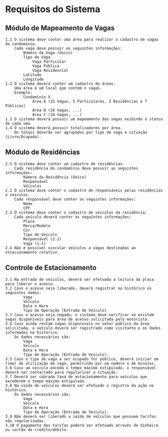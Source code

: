 # Requisitos do Sistema

## Módulo de Mapeamento de Vagas
	1.1 O sistema deve conter uma área para realizar o cadastro de vagas do condomínio.
		Cada vaga deve possuir as seguintes informações:
			Número da Vaga (Único)
			Tipo de Vaga 
				Vaga Particular
				Vaga Pública
				Vaga Residencial
			Latitude
			Longitude
	1.2 O sistema deverá conter um cadastro de áreas.
		Uma área é um local que contém n vagas.
		Exemplo:
			Condomínio X
				Área A (15 Vagas, 5 Particulares, 3 Residências e 7 Públicas)
				Área B (20 Vagas, ...)
				Área C (10 Vagas, ...)
	1.3	O sistema deverá possuir um mapeamento das vagas exibindo o status de cada uma.
	1.4 O sistema deverá possuir totalizadores por área.
		Os totais deverão ser agrupados por tipo de vaga e situação (Livre/Ocupada).
## Módulo de Residências
	2.1 O sistema deve conter um cadastro de residências.
		Cada residência do condomínio deve possuir as seguintes informações:
			Número da Residência (Único)
			Responsável
			Veículos
	2.2 O sistema deve conter o cadastro de responsáveis pelas residências e veículos.
		Cada responsável deve conter as seguintes informações:
			Nome
			CPF
	2.3 O sistema deve conter o cadastro de veículos da residência.
		Cada veículo deverá conter as seguintes informações:
			Placa
			Marca/Modelo
			Cor 
			Tipo de Veículo
			Responsável (2.2)
			Vaga (1.1)
	2.4 Não é possível vincular veículos a vagas destinadas ao estacionamento rotativo.
## Controle de Estacionamento 
	3.1 Na entrada de veículos, deverá ser efetuada a leitura da placa para liberar o acesso.
	3.2 Caso o acesso seja liberado, deverá registrar no histórico os seguintes dados:
			Vaga
			Veículo 
			Data e Hora
			Tipo de Operação (Entrada de Veículo)
	3.3 Caso o acesso seja negado, o sistema deve verificar se existem vagas disponíveis para área de acesso solicitada pelo motorista.
	3.4 Caso ainda restam vagas disponíveis no setor público da área solicitada, o veículo deverá ser registrado como visitante e os dados informados no histórico.
		Os dados necessários são:
			Vaga 
			Veículo 
			Data e Hora 
			Tipo de Operação (Entrada de Veículo).
	3.5 Caso o tipo de vaga a ser ocupado for público, deverá iniciar um timer de utilização da vaga, permitindo por um número x de minutos.
	3.6 Caso um veículo exceda o tempo máximo estipulado, o responsável deverá ser contactado para regularizar a situação.
	3.7 Deverá ser cobrada taxa de estacionamento para veículos que excederem o tempo máximo estipulado.
	3.8 Na saída de veículos deverá ser efetuado o registro da ação no histórico.
		Os dados necessários são:
			Vaga 
			Veículo 
			Data e Hora 
			Tipo de Operação (Entrada de Veículo).
	3.9 Não deverá ser liberado a saída de veículos que possuem tarifas não regularizadas.
	3.10 O pagamento das tarifas poderá ser efetuado através de dinheiro ou cartão de crédito/débito.